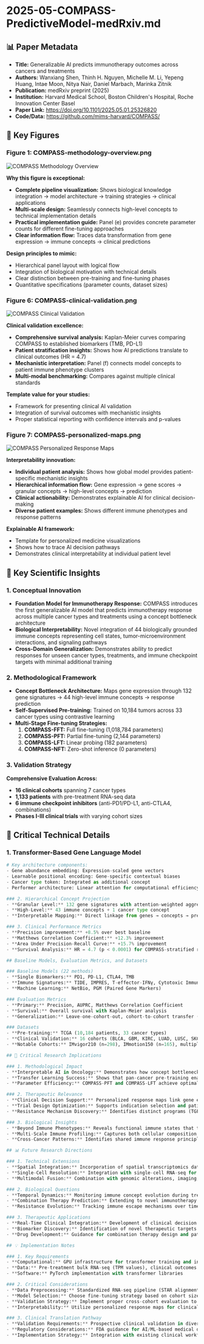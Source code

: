 # 2025-05-COMPASS-PredictiveModel-medRxiv.md

## 📊 Paper Metadata
- **Title:** Generalizable AI predicts immunotherapy outcomes across cancers and treatments
- **Authors:** Wanxiang Shen, Thinh H. Nguyen, Michelle M. Li, Yepeng Huang, Intae Moon, Nitya Nair, Daniel Marbach, Marinka Zitnik
- **Publication:** medRxiv preprint (2025)
- **Institution:** Harvard Medical School, Boston Children's Hospital, Roche Innovation Center Basel
- **Paper Link:** https://doi.org/10.1101/2025.05.01.25326820
- **Code/Data:** https://github.com/mims-harvard/COMPASS/

## 🎨 Key Figures

### Figure 1: COMPASS-methodology-overview.png
![COMPASS Methodology Overview](../../../paper-figures/COMPASS-methodology-overview.png)

**Why this figure is exceptional:**
- **Complete pipeline visualization:** Shows biological knowledge integration → model architecture → training strategies → clinical applications
- **Multi-scale design:** Seamlessly connects high-level concepts to technical implementation details
- **Practical implementation guide:** Panel (e) provides concrete parameter counts for different fine-tuning approaches
- **Clear information flow:** Traces data transformation from gene expression → immune concepts → clinical predictions

**Design principles to mimic:**
- Hierarchical panel layout with logical flow
- Integration of biological motivation with technical details
- Clear distinction between pre-training and fine-tuning phases
- Quantitative specifications (parameter counts, dataset sizes)

### Figure 6: COMPASS-clinical-validation.png
![COMPASS Clinical Validation](../../../paper-figures/COMPASS-clinical-validation.png)

**Clinical validation excellence:**
- **Comprehensive survival analysis:** Kaplan-Meier curves comparing COMPASS to established biomarkers (TMB, PD-L1)
- **Patient stratification insights:** Shows how AI predictions translate to clinical outcomes (HR = 4.7)
- **Mechanistic interpretation:** Panel (f) connects model concepts to patient immune phenotype clusters
- **Multi-modal benchmarking:** Compares against multiple clinical standards

**Template value for your studies:**
- Framework for presenting clinical AI validation
- Integration of survival outcomes with mechanistic insights
- Proper statistical reporting with confidence intervals and p-values

### Figure 7: COMPASS-personalized-maps.png
![COMPASS Personalized Response Maps](../../../paper-figures/COMPASS-personalized-maps.png)

**Interpretability innovation:**
- **Individual patient analysis:** Shows how global model provides patient-specific mechanistic insights
- **Hierarchical information flow:** Gene expression → gene scores → granular concepts → high-level concepts → prediction
- **Clinical actionability:** Demonstrates explainable AI for clinical decision-making
- **Diverse patient examples:** Shows different immune phenotypes and response patterns

**Explainable AI framework:**
- Template for personalized medicine visualizations
- Shows how to trace AI decision pathways
- Demonstrates clinical interpretability at individual patient level

## 🔄 Key Scientific Insights

### 1. Conceptual Innovation
- **Foundation Model for Immunotherapy Response:** COMPASS introduces the first generalizable AI model that predicts immunotherapy response across multiple cancer types and treatments using a concept bottleneck architecture
- **Biological Interpretability:** Novel integration of 44 biologically grounded immune concepts representing cell states, tumor-microenvironment interactions, and signaling pathways
- **Cross-Domain Generalization:** Demonstrates ability to predict responses for unseen cancer types, treatments, and immune checkpoint targets with minimal additional training

### 2. Methodological Framework
- **Concept Bottleneck Architecture:** Maps gene expression through 132 gene signatures → 44 high-level immune concepts → response prediction
- **Self-Supervised Pre-training:** Trained on 10,184 tumors across 33 cancer types using contrastive learning
- **Multi-Stage Fine-tuning Strategies:**
  1. **COMPASS-FFT:** Full fine-tuning (1,018,784 parameters)
  2. **COMPASS-PFT:** Partial fine-tuning (2,144 parameters) 
  3. **COMPASS-LFT:** Linear probing (182 parameters)
  4. **COMPASS-NFT:** Zero-shot inference (0 parameters)

### 3. Validation Strategy
**Comprehensive Evaluation Across:**
- **16 clinical cohorts** spanning 7 cancer types
- **1,133 patients** with pre-treatment RNA-seq data
- **6 immune checkpoint inhibitors** (anti-PD1/PD-L1, anti-CTLA4, combinations)
- **Phases I-III clinical trials** with varying cohort sizes

## 🔬 Critical Technical Details

### 1. Transformer-Based Gene Language Model
```python
# Key architecture components:
- Gene abundance embedding: Expression-scaled gene vectors
- Learnable positional encoding: Gene-specific contextual biases  
- Cancer type token: Integrated as additional concept
- Performer architecture: Linear attention for computational efficiency

### 2. Hierarchical Concept Projection
- **Granular Level:** 132 gene signatures with attention-weighted aggregation
- **High-Level:** 43 immune concepts + 1 cancer type concept
- **Interpretable Mapping:** Direct linkage from genes → concepts → predictions

### 3. Clinical Performance Metrics
- **Precision improvement:** +8.5% over best baseline
- **Matthews Correlation Coefficient:** +12.3% improvement  
- **Area Under Precision-Recall Curve:** +15.7% improvement
- **Survival Analysis:** HR = 4.7 (p < 0.0001) for COMPASS-stratified responders

## Baseline Models, Evaluation Metrics, and Datasets

### Baseline Models (22 methods)
- **Single Biomarkers:** PD1, PD-L1, CTLA4, TMB
- **Immune Signatures:** TIDE, IMPRES, T-effector-IFNγ, Cytotoxic Immune Signature
- **Machine Learning:** NetBio, PGM (Paired Gene Markers)

### Evaluation Metrics
- **Primary:** Precision, AUPRC, Matthews Correlation Coefficient
- **Survival:** Overall survival with Kaplan-Meier analysis
- **Generalization:** Leave-one-cohort-out, cohort-to-cohort transfer (240 evaluations)

### Datasets
- **Pre-training:** TCGA (10,184 patients, 33 cancer types)
- **Clinical Validation:** 16 cohorts (BLCA, GBM, KIRC, LUAD, LUSC, SKCM, STAD)
- **Notable Cohorts:** IMvigor210 (n=298), IMmotion150 (n=165), multiple melanoma studies

## 💭 Critical Research Implications

### 1. Methodological Impact
- **Interpretable AI in Oncology:** Demonstrates how concept bottleneck architectures can provide mechanistic insights while maintaining predictive performance
- **Transfer Learning Success:** Shows that pan-cancer pre-training enables effective adaptation to specific clinical contexts
- **Parameter Efficiency:** COMPASS-PFT and COMPASS-LFT achieve optimal performance with minimal parameter updates

### 2. Therapeutic Relevance
- **Clinical Decision Support:** Personalized response maps link gene expression to immune concepts for individual patients
- **Trial Design Optimization:** Supports indication selection and patient stratification in early-phase trials
- **Resistance Mechanism Discovery:** Identifies distinct programs (TGF-β signaling, endothelial exclusion, CD4+ T cell dysfunction, B cell deficiency) in immune-inflamed non-responders

### 3. Biological Insights
- **Beyond Immune Phenotypes:** Reveals functional immune states that transcend traditional inflamed/excluded/desert classifications
- **Multi-Scale Immune Profiling:** Captures both cellular composition and functional pathway activation
- **Cross-Cancer Patterns:** Identifies shared immune response principles across diverse tumor types

## 📊 Future Research Directions

### 1. Technical Extensions
- **Spatial Integration:** Incorporation of spatial transcriptomics data for location-specific immune states
- **Single-Cell Resolution:** Integration with single-cell RNA-seq for enhanced cellular characterization
- **Multimodal Fusion:** Combination with genomic alterations, imaging, and clinical features

### 2. Biological Questions
- **Temporal Dynamics:** Monitoring immune concept evolution during treatment
- **Combination Therapy Prediction:** Extending to novel immunotherapy combinations
- **Resistance Evolution:** Tracking immune escape mechanisms over time

### 3. Therapeutic Applications
- **Real-Time Clinical Integration:** Development of clinical decision support systems
- **Biomarker Discovery:** Identification of novel therapeutic targets from concept analysis
- **Drug Development:** Guidance for combination therapy design and patient selection

## 💡 Implementation Notes

### 1. Key Requirements
- **Computational:** GPU infrastructure for transformer training and inference
- **Data:** Pre-treatment bulk RNA-seq (TPM values), clinical outcomes
- **Software:** PyTorch implementation with transformer libraries

### 2. Critical Considerations
- **Data Preprocessing:** Standardized RNA-seq pipeline (STAR alignment, GENCODE v36)
- **Model Selection:** Choose fine-tuning strategy based on cohort size and data availability
- **Validation Strategy:** Implement proper cross-cohort evaluation to assess generalization
- **Interpretability:** Utilize personalized response maps for clinical insights

### 3. Clinical Translation Pathway
- **Validation Requirements:** Prospective clinical validation in diverse populations
- **Regulatory Considerations:** FDA guidance for AI/ML-based medical devices
- **Implementation Strategy:** Integration with existing clinical workflows and electronic health records


```
